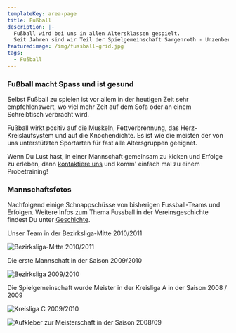 ```yaml
---
templateKey: area-page
title: Fußball
description: |-
  Fußball wird bei uns in allen Altersklassen gespielt. 
  Seit Jahren sind wir Teil der Spielgemeinschaft Sargenroth - Unzenberg. 
featuredimage: /img/fussball-grid.jpg
tags:
  - Fußball
---
```

### Fußball macht Spass und ist gesund

Selbst Fußball zu spielen ist vor allem in der heutigen Zeit sehr empfehlenswert, wo viel mehr Zeit auf dem Sofa oder an einem Schreibtisch verbracht wird.

Fußball wirkt positiv auf die Muskeln, Fettverbrennung, das Herz-Kreislaufsystem und auf die Knochendichte. Es ist wie die meisten der von uns unterstützten Sportarten für fast alle Altersgruppen geeignet.

Wenn Du Lust hast, in einer Mannschaft gemeinsam zu kicken und Erfolge zu erleben, dann [kontaktiere uns](/kontakt) und komm' einfach mal zu einem Probetraining!

### Mannschaftsfotos

Nachfolgend einige Schnappschüsse von bisherigen Fussball-Teams und Erfolgen. Weitere Infos zum Thema Fussball in der Vereinsgeschichte findest Du unter [Geschichte](/verein/geschichte).

Unser Team in der Bezirksliga-Mitte 2010/2011

![Bezirksliga-Mitte 2010/2011](/img/mannschaftsfoto-2011.jpg "Bezirksliga-Mitte 2010/2011")

Die erste Mannschaft in der Saison 2009/2010

![Bezirksliga 2009/2010](/img/mannschaftsfoto_800x600_02.jpg)

Die Spielgemeinschaft wurde Meister in der Kreisliga A in der Saison 2008 / 2009

![Kreisliga C 2009/2010](/img/mannschaftsfoto-2_800x600.jpg "Kreisliga C 2009/2010")

![Aufkleber zur Meisterschaft in der Saison 2008/09](/img/meisterbanner_01.jpg "Meister in der Saison 2008/09")